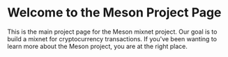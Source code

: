 # Welcome to the Meson Project Page

This is the main project page for the Meson mixnet project. Our goal is to build a mixnet for cryptocurrency transactions. If you've been wanting to learn more about the Meson project, you are at the right place. 
